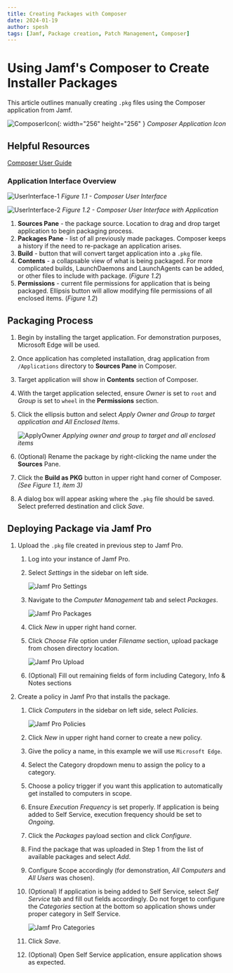 ```yaml
---
title: Creating Packages with Composer
date: 2024-01-19
author: spesh
tags: [Jamf, Package creation, Patch Management, Composer]
---
```


# Using Jamf's Composer to Create Installer Packages
This article outlines manually creating `.pkg` files using the Composer application from Jamf.

![ComposerIcon](assets/posts/creating-packages-with-composer/composer-icon.png){: width="256" height="256" }
_Composer Application Icon_

## Helpful Resources

[Composer User Guide](https://learn.jamf.com/bundle/composer-user-guide-current/page/Composer_Overview.html)

### Application Interface Overview

![UserInterface-1](assets/posts/creating-packages-with-composer/composer-user-interface.png)
_Figure 1.1 - Composer User Interface_

![UserInterface-2](assets/posts/creating-packages-with-composer/composer-user-interface-2.png)
_Figure 1.2 - Composer User Interface with Application_

1. **Sources Pane** - the package source. Location to drag and drop target application to begin packaging process. 
2. **Packages Pane** - list of all previously made packages. Composer keeps a history if the need to re-package an application arises. 
3. **Build** - button that will convert target application into a `.pkg` file. 
4. **Contents** - a collapsable view of what is being packaged. For more complicated builds, LaunchDaemons and LaunchAgents can be added, or other files to include with package. (*Figure 1.2*)
5. **Permissions** - current file permissions for application that is being packaged. Ellipsis button will allow modifying file permissions of all enclosed items. (*Figure 1.2*) 

## Packaging Process

1. Begin by installing the target application. For demonstration purposes, Microsoft Edge will be used. 
2. Once application has completed installation, drag application from `/Applications` directory to **Sources Pane** in Composer. 
3. Target application will show in **Contents** section of Composer. 
4. With the target application selected, ensure *Owner* is set to `root` and *Group* is set to `wheel` in the **Permissions** section. 
5. Click the ellipsis button and select *Apply Owner and Group to target application and All Enclosed Items*.
    
    ![ApplyOwner](assets/posts/creating-packages-with-composer/composer-apply-owner.png)
    _Applying owner and group to target and all enclosed items_
    
6. (Optional) Rename the package by right-clicking the name under the **Sources** Pane. 
7. Click the **Build as PKG** button in upper right hand corner of Composer. *(See Figure 1.1, item 3)*
8. A dialog box will appear asking where the `.pkg` file should be saved. Select preferred destination and click *Save*. 

## Deploying Package via Jamf Pro

1. Upload the `.pkg` file created in previous step to Jamf Pro. 
    1. Log into your instance of Jamf Pro.
    2. Select *Settings* in the sidebar on left side.
        
        ![Jamf Pro Settings](assets/posts/creating-packages-with-composer/jamf-pro-settings.png)
        
    3. Navigate to the *Computer Management* tab and select *Packages*.
        
        ![Jamf Pro Packages](assets/posts/creating-packages-with-composer/jamf-pro-packages.png)
        
    4. Click *New* in upper right hand corner.
    5. Click *Choose File* option under *Filename* section, upload package from chosen directory location.
        
        ![Jamf Pro Upload](assets/posts/creating-packages-with-composer/jamf-pro-filename-upload.png)
        
    6. (Optional) Fill out remaining fields of form including Category, Info & Notes sections
2. Create a policy in Jamf Pro that installs the package. 
    1. Click *Computers* in the sidebar on left side, select *Policies*.
        
        ![Jamf Pro Policies](assets/posts/creating-packages-with-composer/jamf-pro-policies-tab.png)
        
    2. Click *New* in upper right hand corner to create a new policy.
    3. Give the policy a name, in this example we will use `Microsoft Edge`.
    4. Select the Category dropdown menu to assign the policy to a category.
    5. Choose a policy trigger if you want this application to automatically get installed to computers in scope.
    6. Ensure *Execution Frequency* is set properly. If application is being added to Self Service, execution frequency should be set to *Ongoing*.
    7. Click the *Packages* payload section and click *Configure*.
    8. Find the package that was uploaded in Step 1 from the list of available packages and select *Add*.
    9. Configure Scope accordingly (for demonstration, *All Computers* and *All Users* was chosen).
    10. (Optional) If application is being added to Self Service, select *Self Service* tab and fill out fields accordingly. Do not forget to configure the *Categories* section at the bottom so application shows under proper category in Self Service.
        
        ![Jamf Pro Categories](assets/posts/creating-packages-with-composer/jamf-pro-categories.png)
        
    11. Click *Save*.
    12. (Optional) Open Self Service application, ensure application shows as expected. 